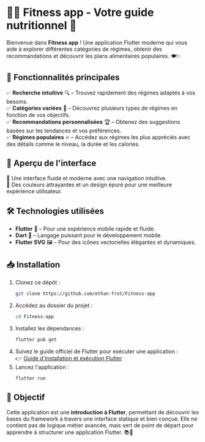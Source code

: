# 🏋️‍♂️ Fitness app - Votre guide nutritionnel 📱

Bienvenue dans **Fitness app** ! Une application Flutter moderne qui vous aide à explorer différentes catégories de régimes, obtenir des recommandations et découvrir les plans alimentaires populaires. 🍽️✨

## 🚀 Fonctionnalités principales

✅ **Recherche intuitive** 🔍 – Trouvez rapidement des régimes adaptés à vos besoins.\
✅ **Catégories variées** 📂 – Découvrez plusieurs types de régimes en fonction de vos objectifs.\
✅ **Recommandations personnalisées** 🏆 – Obtenez des suggestions basées sur les tendances et vos préférences.\
✅ **Régimes populaires** 🔥 – Accédez aux régimes les plus appréciés avec des détails comme le niveau, la durée et les calories.

## 🎨 Aperçu de l'interface

📌 Une interface fluide et moderne avec une navigation intuitive.\
📌 Des couleurs attrayantes et un design épuré pour une meilleure expérience utilisateur.

## 🛠️ Technologies utilisées

- **Flutter** 🦋 – Pour une expérience mobile rapide et fluide.
- **Dart** 🎯 – Langage puissant pour le développement mobile.
- **Flutter SVG** 🖼️ – Pour des icônes vectorielles élégantes et dynamiques.

## 📥 Installation

1. Clonez ce dépôt :
   ```bash
   git clone https://github.com/ethan-frot/Fitness-app
   ```
2. Accédez au dossier du projet :
   ```bash
   cd Fitness-app
   ```
3. Installez les dépendances :
   ```bash
   flutter pub get
   ```
4. Suivez le guide officiel de Flutter pour exécuter une application :  
   👉 [Guide d'installation et exécution Flutter](https://docs.flutter.dev/get-started/install)
5. Lancez l'application :
   ```bash
   flutter run
   ```

## 🎯 Objectif

Cette application est une **introduction à Flutter**, permettant de découvrir les bases du framework à travers une interface statique et bien conçue. Elle ne contient pas de logique métier avancée, mais sert de point de départ pour apprendre à structurer une application Flutter. 📚🚀
